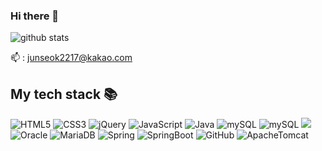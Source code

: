 ### Hi there 👋

![github stats](https://github-readme-stats.vercel.app/api?username=HanJunSeok-HJS&show_icons=true&theme=merko) <br>

📫 : junseok2217@kakao.com <br>

<h2> My tech stack 📚 </h2>

![HTML5](https://img.shields.io/badge/-HTML5-E34F26?style=for-the-badge&logo=html5&logoColor=ffffff)
![CSS3](https://img.shields.io/badge/-CSS3-1572B6?style=for-the-badge&logo=css3)
![jQuery](https://img.shields.io/badge/-jQuery-0769AD?style=for-the-badge&logo=jQuery)
![JavaScript](https://img.shields.io/badge/-JavaScript-%23F7DF1C?style=for-the-badge&logo=javascript&logoColor=000000&labelColor=%23F7DF1C&color=%23FFCE5A)
![Java](https://img.shields.io/badge/-Java-E34F26?style=for-the-badge&logo=&logoColor=ffffff)
![mySQL](https://img.shields.io/badge/-mySQL-4479A1?style=for-the-badge&logo=mySQL)
![mySQL](https://img.shields.io/badge/MySQL-4479A1?style=for-the-square&logo=mySQL&logoColor=white)
<img src="https://img.shields.io/badge/MySQL-4479A1?style=flat-square&logo=mySQL&logoColor=white"/>
![Oracle](https://img.shields.io/badge/-Oracle-F80000?style=for-the-badge&logo=Oracle)
![MariaDB](https://img.shields.io/badge/-MariaDB-DEB887?style=for-the-badge&logo=MariaDB)
![Spring](https://img.shields.io/badge/-Spring-6DB33F?style=for-the-badge&logo=Spring&logoColor=ffffff)
![SpringBoot](https://img.shields.io/badge/-SpringBoot-6DB33F?style=for-the-badge&logo=SpringBoot&logoColor=ffffff)
![GitHub](https://img.shields.io/badge/-GitHub-000000?style=for-the-badge&logo=github&logoColor=ffffff)
![ApacheTomcat](https://img.shields.io/badge/-ApacheTomcat-F8DC75?style=for-the-badge&logo=ApacheTomcat&logoColor=000000)

